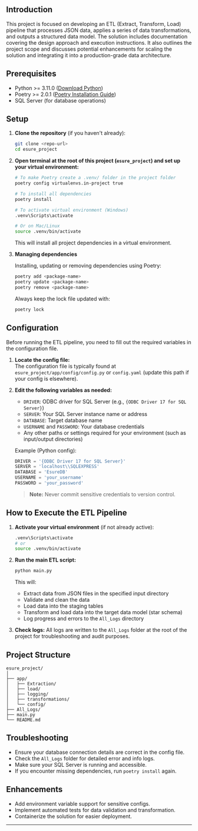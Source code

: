 ## Introduction

This project is focused on developing an ETL (Extract, Transform, Load) pipeline that processes JSON data, applies a series of data transformations, and outputs a structured data model. The solution includes documentation covering the design approach and execution instructions. It also outlines the project scope and discusses potential enhancements for scaling the solution and integrating it into a production-grade data architecture.

## Prerequisites

- Python >= 3.11.0 ([Download Python](https://www.python.org/downloads/))
- Poetry >= 2.0.1 ([Poetry Installation Guide](https://python-poetry.org/docs/#installation))
- SQL Server (for database operations)

## Setup

1. **Clone the repository** (if you haven't already):
    ```bash
    git clone <repo-url>
    cd esure_project
    ```

2. **Open terminal at the root of this project (`esure_project`) and set up your virtual environment:**
    ```bash
    # To make Poetry create a .venv/ folder in the project folder
    poetry config virtualenvs.in-project true

    # To install all dependencies
    poetry install

    # To activate virtual environment (Windows)
    .venv\Scripts\activate

    # Or on Mac/Linux
    source .venv/bin/activate
    ```

    This will install all project dependencies in a virtual environment.

3. **Managing dependencies**

    Installing, updating or removing dependencies using Poetry:
    ```bash
    poetry add <package-name>
    poetry update <package-name>
    poetry remove <package-name>
    ```

    Always keep the lock file updated with:
    ```bash
    poetry lock
    ```

## Configuration

Before running the ETL pipeline, you need to fill out the required variables in the configuration file.

1. **Locate the config file:**  
   The configuration file is typically found at `esure_project/app/config/config.py` or `config.yaml` (update this path if your config is elsewhere).

2. **Edit the following variables as needed:**
    - `DRIVER`: ODBC driver for SQL Server (e.g., `{ODBC Driver 17 for SQL Server}`)
    - `SERVER`: Your SQL Server instance name or address
    - `DATABASE`: Target database name
    - `USERNAME` and `PASSWORD`: Your database credentials
    - Any other paths or settings required for your environment (such as input/output directories)

    Example (Python config):
    ```python
    DRIVER = '{ODBC Driver 17 for SQL Server}'
    SERVER = 'localhost\\SQLEXPRESS'
    DATABASE = 'EsureDB'
    USERNAME = 'your_username'
    PASSWORD = 'your_password'
    ```

    > **Note:** Never commit sensitive credentials to version control.

## How to Execute the ETL Pipeline

1. **Activate your virtual environment** (if not already active):
    ```bash
    .venv\Scripts\activate
    # or
    source .venv/bin/activate
    ```

2. **Run the main ETL script:**
    ```bash
    python main.py
    ```

    This will:
    - Extract data from JSON files in the specified input directory
    - Validate and clean the data
    - Load data into the staging tables
    - Transform and load data into the target data model (star schema)
    - Log progress and errors to the `All_Logs` directory

3. **Check logs:**
   All logs are written to the `All_Logs` folder at the root of the project for troubleshooting and audit purposes.

## Project Structure

```
esure_project/
│
├── app/
│   ├── Extraction/
│   ├── load/
│   ├── logging/
│   ├── transformations/
│   └── config/
├── All_Logs/
├── main.py
└── README.md
```

## Troubleshooting

- Ensure your database connection details are correct in the config file.
- Check the `All_Logs` folder for detailed error and info logs.
- Make sure your SQL Server is running and accessible.
- If you encounter missing dependencies, run `poetry install` again.

## Enhancements

- Add environment variable support for sensitive configs.
- Implement automated tests for data validation and transformation.
- Containerize the solution for easier deployment.

---